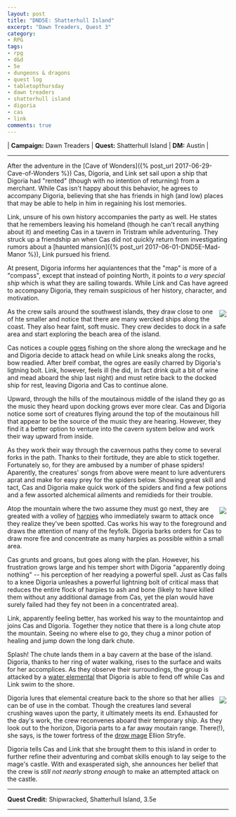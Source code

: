 ```yaml
---
layout: post
title: "DND5E: Shatterhull Island"
excerpt: "Dawn Treaders, Quest 3"
category:
- RPG
tags:
- rpg
- d&d
- 5e
- dungeons & dragons
- quest log
- tabletopthursday
- dawn treaders
- shatterhull island
- digoria
- cas
- link
comments: true
---
```


| **Campaign:**  Dawn Treaders | **Quest:**  Shatterhull Island | **DM:** Austin |

---

After the adventure in the [Cave of Wonders]({% post_url 2017-06-29-Cave-of-Wonders %}) Cas, Digoria, and Link set sail upon a ship that Digoria had "rented" (though with no intention of returning) from a merchant.  While Cas isn't happy about this behavior, he agrees to accompany Digoria, believing that she has friends in high (and low) places that may be able to help in him in regaining his lost memories.

Link, unsure of his own history accompanies the party as well.  He states that he remembers leaving his homeland (though he can't recall anything about it) and meeting Cas in a tavern in Tristram while adventuring.  They struck up a friendship an when Cas did not quickly return from investigating rumors about a [haunted mansion]({% post_url 2017-06-01-DND5E-Mad-Manor %}), Link pursued his friend.

At present, Digoria informs her aquiantences that the "map" is more of a "compass", except that instead of pointing North, it points to *a very special ship* which is what they are sailing towards.  While Link and Cas have agreed to accompany Digoria, they remain suspicious of her history, character, and motivation.

<a href="https://s-media-cache-ak0.pinimg.com/236x/79/a4/ef/79a4ef9aa52be3222fc9f80ad305aea5.jpg"><img src="https://s-media-cache-ak0.pinimg.com/236x/79/a4/ef/79a4ef9aa52be3222fc9f80ad305aea5.jpg" style="max-width: 30%; height: auto; float: right; margin: 5px"></a>

As the crew sails around the southwest islands, they draw close to one of hte smaller and notice that there are many wercked ships along the coast.  They also hear faint, soft music.  They crew decides to dock in a safe area and start exploring the beach area of the island.

Cas notices a couple [ogres](https://chisaipete.github.io/bestiary/creatures/ogre) fishing on the shore along the wreckage and he and Digoria decide to attack head on while Link sneaks along the rocks, bow readied.  After breif combat, the ogres are easily charred by Digoria's ligtning bolt.  Link, however, feels ill (he did, in fact drink quit a bit of wine and mead aboard the ship last night) and must retire back to the docked ship for rest, leaving Digoria and Cas to continue alone.

Upward, through the hills of the moutainous middle of the island they go as the music they heard upon docking grows ever more clear.  Cas and Digoria notice some sort of creatures flying around the top of the moutainous hill that appear to be the source of the music they are hearing.  However, they find it a better option to venture into the cavern system below and work their way upward from inside.

As they work their way through the cavernous paths they come to several forks in the path.  Thanks to their fortitude, they are able to stick together.  Fortunately so, for they are ambused by a number of phase spiders!  Aparently, the creatures' songs from above were meant to lure adventurers aprat and make for easy prey for the spiders below.  Showing great skill and tact, Cas and Digoria make quick work of the spiders and find a few potions and a few assorted alchemical ailments and remidieds for their trouble.

<a href="https://s-media-cache-ak0.pinimg.com/736x/f6/86/71/f686718e8b3fb5d5f8dc12c412f0db5f.jpg"><img src="https://s-media-cache-ak0.pinimg.com/736x/f6/86/71/f686718e8b3fb5d5f8dc12c412f0db5f.jpg" style="max-width: 30%; height: auto; float: right; margin: 5px"></a>

Atop the mountain where the two assume they must go next, they are greated with a volley of [harpies](https://chisaipete.github.io/bestiary/creatures/harpy) who immediately swarm to attack once they realize they've been spotted.  Cas works his way to the foreground and draws the attention of many of the feyfolk.  Digoria barks orders for Cas to draw more fire and concentrate as many harpies as possible within a small area.

Cas grunts and groans, but goes along with the plan.  However, his frustration grows large and his temper short with Digoria "apparently doing nothing" -- his perception of her readying a powerful spell.  Just as Cas falls to a knee Digoria unleashes a powerful lightning bolt of critical mass that reduces the entire flock of harpies to ash and bone (likely to have killed them without any additional damage from Cas, yet the plan would have surely failed had they fey not been in a concentrated area).

Link, apparently feeling better, has worked his way to the mountaintop and joins Cas and Digoria.  Together they notice that there is a long chute atop the mountain.  Seeing no where else to go, they chug a minor potion of healing and jump down the long dark chute.

Splash!  The chute lands them in a bay cavern at the base of the island.  Digoria, thanks to her ring of water walking, rises to the surface and waits for her accomplices.  As they observe their surroundings, the group is attacked by a [water elemental](https://chisaipete.github.io/bestiary/creatures/water-elemental) that Digoria is able to fend off while Cas and Link swim to the shore.

<a href="http://vignette1.wikia.nocookie.net/pathfinder/images/1/15/Water_elemental.jpg/revision/latest?cb=20090916071445"><img src="http://vignette1.wikia.nocookie.net/pathfinder/images/1/15/Water_elemental.jpg/revision/latest?cb=20090916071445" style="max-width: 30%; height: auto; float: right; margin: 5px"></a>

Digoria lures that elemental creature back to the shore so that her allies can be of use in the combat.  Though the creatures land several crushing waves upon the party, it ultimately meets its end.  Exhausted for the day's work, the crew reconvenes aboard their temporary ship.  As they look out to the horizon, Digoria parts to a far away moutain range.  There(!), she says, is the tower fortress of the [drow mage](https://chisaipete.github.io/bestiary/creatures/drow-mage) Ellion Stryfe.

Digoria tells Cas and Link that she brought them to this island in order to further refine their adventuring and combat skills enough to lay seige to the mage's castle.  With and exasperated sigh, she announces her belief that the crew is *still not nearly strong enough* to make an attempted attack on the castle.

---

**Quest Credit:**  Shipwracked, Shatterhull Island, 3.5e

---

<!--
DM NOTES

Last Quest:
- 1400 xp Cave of Wonders
- Link gets Phantom Disaster 1d10
- Cas get Fume Greatsword, 1d10
- Digoria get Grand Frostbitten Rapier 1d10

- Notable Posessions
  - Lense of Truth (Cas)
  - 1 Potion of Healing (Link)
  - Strange / Compass Map (Digoria)

Scene 1:  at sea
600 xp each for roleplaying experience

Cas
+ 2400xp

Link
+ 950xp

Digoria
+ 3900xp

-->
